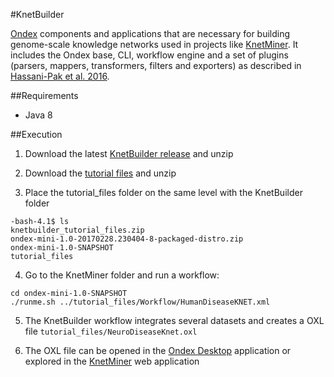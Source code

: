 #KnetBuilder

[Ondex](https://github.com/Rothamsted/ondex-full) components and applications that are necessary for building genome-scale knowledge networks used in projects like [KnetMiner](http://knetminer.rothamsted.ac.uk/). It includes the Ondex base, CLI, workflow engine and a set of plugins (parsers, mappers, transformers, filters and exporters) as described in [Hassani-Pak et al. 2016](http://www.sciencedirect.com/science/article/pii/S2212066116300308).

##Requirements
 - Java 8
 
##Execution

 1. Download the latest [KnetBuilder release](https://github.com/Rothamsted/KnetBuilder/releases) and unzip
 
 2. Download the [tutorial files](https://rrescloud.rothamsted.ac.uk/index.php/s/H6sl0RIT9CoMaUI) and unzip
 
 3. Place the tutorial_files folder on the same level with the KnetBuilder folder
 ```
 -bash-4.1$ ls
knetbuilder_tutorial_files.zip
ondex-mini-1.0-20170228.230404-8-packaged-distro.zip
ondex-mini-1.0-SNAPSHOT
tutorial_files
```

 4. Go to the KnetMiner folder and run a workflow:
  ```
 cd ondex-mini-1.0-SNAPSHOT
 ./runme.sh ../tutorial_files/Workflow/HumanDiseaseKNET.xml
 ```
 
 5. The KnetBuilder workflow integrates several datasets and creates a OXL file `tutorial_files/NeuroDiseaseKnet.oxl`
 
 6. The OXL file can be opened in the [Ondex Desktop](http://www.ondex.org) application or explored in the [KnetMiner](http://knetminer.rothamsted.ac.uk/HumanDisease/) web application
 
